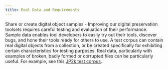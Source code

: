 ```yaml
---
title: Real Data and Requirements
---
```

Share or create digital object samples - Improving our digital preservation toolsets requires careful testing and evaluation of their performance. Sample data enables tool developers to easily try out their tools, discover bugs, and hone their tools ready for others to use. A test corpus can contain real digital objects from a collection, or be created specifically for exhibiting certain characteristics for testing purposes. Real data, particularly with examples of broken, badly formed or corrupted files can be particularly useful. For example, see this [JP2k test corpus](https://github.com/openpreserve/format-corpus/tree/master/jp2k-test).
